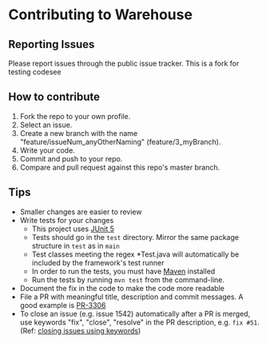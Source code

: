 # Contributing to Warehouse

## Reporting Issues

Please report issues through the public issue tracker.
This is a fork for testing codesee

## How to contribute
1. Fork the repo to your own profile.
2. Select an issue.
3. Create a new branch with the name "feature/issueNum_anyOtherNaming" (feature/3_myBranch).
4. Write your code.
5. Commit and push to your repo.
6. Compare and pull request against this repo's master branch.

## Tips
- Smaller changes are easier to review
- Write tests for your changes 
    - This project uses [JUnit 5](https://junit.org/junit5/)
    - Tests should go in the `test` directory. Mirror the same package structure in `test` as in `main`
    - Test classes meeting the regex *Test.java will automatically be included by the framework's test runner
    - In order to run the tests, you must have [Maven](https://maven.apache.org/) installed
    - Run the tests by running `mvn test` from the command-line.
- Document the fix in the code to make the code more readable
- File a PR with meaningful title, description and commit messages. A good example is [PR-3306](https://github.com/swagger-api/swagger-codegen/pull/3306)
- To close an issue (e.g. issue 1542) automatically after a PR is merged, use keywords "fix", "close", "resolve" in the PR description, e.g. `fix #51`. (Ref: [closing issues using keywords](https://help.github.com/articles/closing-issues-using-keywords/))
